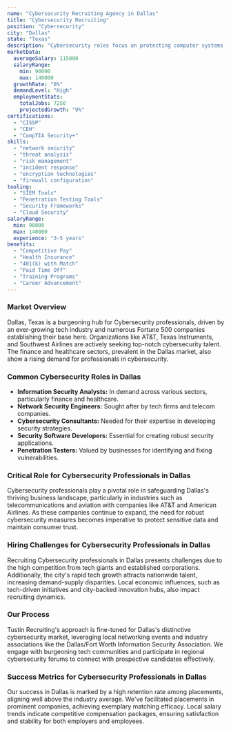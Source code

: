 ```yaml
---
name: "Cybersecurity Recruiting Agency in Dallas"
title: "Cybersecurity Recruiting"
position: "Cybersecurity"
city: "Dallas"
state: "Texas"
description: "Cybersecurity roles focus on protecting computer systems and networks from information disclosure, theft of, or damage to their hardware, software, or electronic data, as well as from the disruption or misdirection of the services they provide."
marketData:
  averageSalary: 115000
  salaryRange:
    min: 90000
    max: 140000
  growthRate: "8%"
  demandLevel: "High"
  employmentStats:
    totalJobs: 7250
    projectedGrowth: "9%"
certifications:
  - "CISSP"
  - "CEH"
  - "CompTIA Security+"
skills:
  - "network security"
  - "threat analysis"
  - "risk management"
  - "incident response"
  - "encryption technologies"
  - "firewall configuration"
tooling:
  - "SIEM Tools"
  - "Penetration Testing Tools"
  - "Security Frameworks"
  - "Cloud Security"
salaryRange:
  min: 90000
  max: 140000
  experience: "3-5 years"
benefits:
  - "Competitive Pay"
  - "Health Insurance"
  - "401(k) with Match"
  - "Paid Time Off"
  - "Training Programs"
  - "Career Advancement"
---
```


### Market Overview
Dallas, Texas is a burgeoning hub for Cybersecurity professionals, driven by an ever-growing tech industry and numerous Fortune 500 companies establishing their base here. Organizations like AT&T, Texas Instruments, and Southwest Airlines are actively seeking top-notch cybersecurity talent. The finance and healthcare sectors, prevalent in the Dallas market, also show a rising demand for professionals in cybersecurity.
### Common Cybersecurity Roles in Dallas
- **Information Security Analysts:** In demand across various sectors, particularly finance and healthcare. 
- **Network Security Engineers:** Sought after by tech firms and telecom companies.
- **Cybersecurity Consultants:** Needed for their expertise in developing security strategies.
- **Security Software Developers:** Essential for creating robust security applications. 
- **Penetration Testers:** Valued by businesses for identifying and fixing vulnerabilities.

### Critical Role for Cybersecurity Professionals in Dallas
Cybersecurity professionals play a pivotal role in safeguarding Dallas's thriving business landscape, particularly in industries such as telecommunications and aviation with companies like AT&T and American Airlines. As these companies continue to expand, the need for robust cybersecurity measures becomes imperative to protect sensitive data and maintain consumer trust.

### Hiring Challenges for Cybersecurity Professionals in Dallas
Recruiting Cybersecurity professionals in Dallas presents challenges due to the high competition from tech giants and established corporations. Additionally, the city's rapid tech growth attracts nationwide talent, increasing demand-supply disparities. Local economic influences, such as tech-driven initiatives and city-backed innovation hubs, also impact recruiting dynamics.

### Our Process
Tustin Recruiting's approach is fine-tuned for Dallas's distinctive cybersecurity market, leveraging local networking events and industry associations like the Dallas/Fort Worth Information Security Association. We engage with burgeoning tech communities and participate in regional cybersecurity forums to connect with prospective candidates effectively.

### Success Metrics for Cybersecurity Professionals in Dallas
Our success in Dallas is marked by a high retention rate among placements, aligning well above the industry average. We've facilitated placements in prominent companies, achieving exemplary matching efficacy. Local salary trends indicate competitive compensation packages, ensuring satisfaction and stability for both employers and employees.